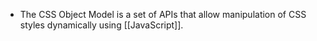 - The CSS Object Model is a set of APIs that allow manipulation of CSS styles dynamically using [[JavaScript]].
